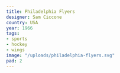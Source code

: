 ```yaml
---
title: Philadelphia Flyers
designer: Sam Ciccone
country: USA
year: 1966
tags:
- sports
- hockey
- wings
image: "/uploads/philadelphia-flyers.svg"
pad: 2
---
```


